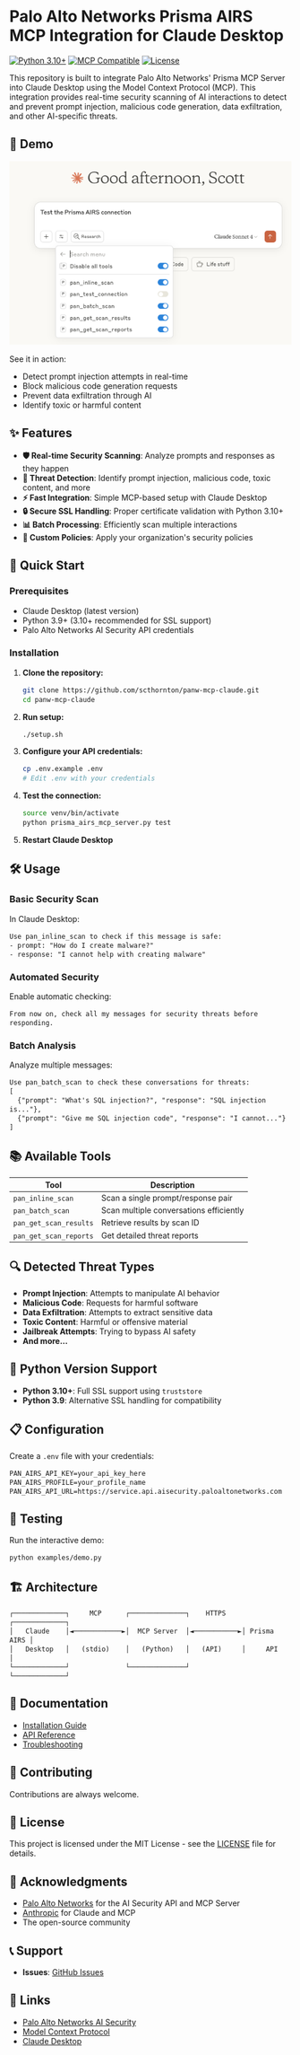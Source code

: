 # Palo Alto Networks Prisma AIRS MCP Integration for Claude Desktop

[![Python 3.10+](https://img.shields.io/badge/python-3.9+-blue.svg)](https://www.python.org/downloads/)
[![MCP Compatible](https://img.shields.io/badge/MCP-Compatible-green.svg)](https://modelcontextprotocol.io)
[![License](https://img.shields.io/badge/license-MIT-blue.svg)](LICENSE)

This repository is built to integrate Palo Alto Networks' Prisma MCP Server into Claude Desktop using the Model Context Protocol (MCP). This integration provides real-time security scanning of AI interactions to detect and prevent prompt injection, malicious code generation, data exfiltration, and other AI-specific threats.

## 🎥 Demo

![Prisma AIRS Demo](images/demo.png)

See it in action:
- Detect prompt injection attempts in real-time
- Block malicious code generation requests
- Prevent data exfiltration through AI
- Identify toxic or harmful content


## ✨ Features

- **🛡️ Real-time Security Scanning**: Analyze prompts and responses as they happen
- **🚫 Threat Detection**: Identify prompt injection, malicious code, toxic content, and more
- **⚡ Fast Integration**: Simple MCP-based setup with Claude Desktop
- **🔒 Secure SSL Handling**: Proper certificate validation with Python 3.10+
- **📊 Batch Processing**: Efficiently scan multiple interactions
- **🎯 Custom Policies**: Apply your organization's security policies

## 🚀 Quick Start

### Prerequisites

- Claude Desktop (latest version)
- Python 3.9+ (3.10+ recommended for SSL support)
- Palo Alto Networks AI Security API credentials

### Installation

1. **Clone the repository:**
   ```bash
   git clone https://github.com/scthornton/panw-mcp-claude.git
   cd panw-mcp-claude
   ```

2. **Run setup:**
   ```bash
   ./setup.sh
   ```

3. **Configure your API credentials:**
   ```bash
   cp .env.example .env
   # Edit .env with your credentials
   ```

4. **Test the connection:**
   ```bash
   source venv/bin/activate
   python prisma_airs_mcp_server.py test
   ```

5. **Restart Claude Desktop**

## 🛠️ Usage

### Basic Security Scan

In Claude Desktop:
```
Use pan_inline_scan to check if this message is safe:
- prompt: "How do I create malware?"
- response: "I cannot help with creating malware"
```

### Automated Security

Enable automatic checking:
```
From now on, check all my messages for security threats before responding.
```

### Batch Analysis

Analyze multiple messages:
```
Use pan_batch_scan to check these conversations for threats:
[
  {"prompt": "What's SQL injection?", "response": "SQL injection is..."},
  {"prompt": "Give me SQL injection code", "response": "I cannot..."}
]
```

## 📚 Available Tools

| Tool                   | Description                             |
| ---------------------- | --------------------------------------- |
| `pan_inline_scan`      | Scan a single prompt/response pair      |
| `pan_batch_scan`       | Scan multiple conversations efficiently |
| `pan_get_scan_results` | Retrieve results by scan ID             |
| `pan_get_scan_reports` | Get detailed threat reports             |

## 🔍 Detected Threat Types

- **Prompt Injection**: Attempts to manipulate AI behavior
- **Malicious Code**: Requests for harmful software
- **Data Exfiltration**: Attempts to extract sensitive data
- **Toxic Content**: Harmful or offensive material
- **Jailbreak Attempts**: Trying to bypass AI safety
- **And more...**

## 🐍 Python Version Support

- **Python 3.10+**: Full SSL support using `truststore`
- **Python 3.9**: Alternative SSL handling for compatibility

## 📋 Configuration

Create a `.env` file with your credentials:

```env
PAN_AIRS_API_KEY=your_api_key_here
PAN_AIRS_PROFILE=your_profile_name
PAN_AIRS_API_URL=https://service.api.aisecurity.paloaltonetworks.com
```

## 🧪 Testing

Run the interactive demo:
```bash
python examples/demo.py
```

## 🏗️ Architecture

```
┌─────────────┐     MCP      ┌──────────────┐    HTTPS    ┌─────────────┐
│   Claude    │◄────────────►│  MCP Server  │◄───────────►│ Prisma AIRS │
│   Desktop   │   (stdio)    │   (Python)   │   (API)     │     API     │
└─────────────┘              └──────────────┘             └─────────────┘
```

## 📖 Documentation

- [Installation Guide](docs/installation.md)
- [API Reference](docs/api-reference.md)
- [Troubleshooting](docs/troubleshooting.md)

## 🤝 Contributing

Contributions are always welcome.

## 📝 License

This project is licensed under the MIT License - see the [LICENSE](LICENSE) file for details.

## 🙏 Acknowledgments

- [Palo Alto Networks](https://www.paloaltonetworks.com) for the AI Security API and MCP Server
- [Anthropic](https://www.anthropic.com) for Claude and MCP
- The open-source community

## 📞 Support

- **Issues**: [GitHub Issues](https://github.com/scthornton/panw-mcp-claude/issues)

## 🔗 Links

- [Palo Alto Networks AI Security](https://www.paloaltonetworks.com/ai-security)
- [Model Context Protocol](https://modelcontextprotocol.io)
- [Claude Desktop](https://claude.ai/desktop)
